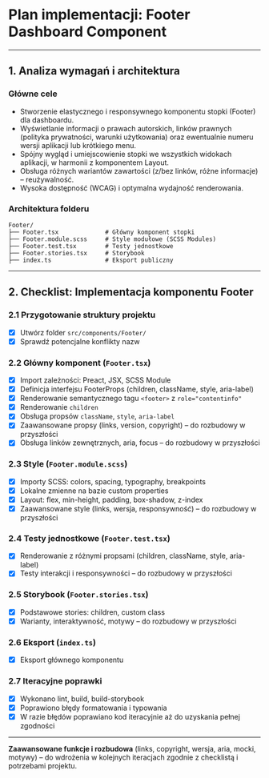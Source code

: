# Plan implementacji: **Footer Dashboard Component**

---

## 1. Analiza wymagań i architektura

### Główne cele

- Stworzenie elastycznego i responsywnego komponentu stopki (Footer) dla dashboardu.
- Wyświetlanie informacji o prawach autorskich, linków prawnych (polityka prywatności, warunki użytkowania) oraz ewentualnie numeru wersji aplikacji lub krótkiego menu.
- Spójny wygląd i umiejscowienie stopki we wszystkich widokach aplikacji, w harmonii z komponentem Layout.
- Obsługa różnych wariantów zawartości (z/bez linków, różne informacje) – reużywalność.
- Wysoka dostępność (WCAG) i optymalna wydajność renderowania.

### Architektura folderu

```
Footer/
├── Footer.tsx             # Główny komponent stopki
├── Footer.module.scss     # Style modułowe (SCSS Modules)
├── Footer.test.tsx        # Testy jednostkowe
├── Footer.stories.tsx     # Storybook
├── index.ts               # Eksport publiczny
```

---

## 2. Checklist: Implementacja komponentu Footer

### 2.1 Przygotowanie struktury projektu

- [x] Utwórz folder `src/components/Footer/`
- [x] Sprawdź potencjalne konflikty nazw

### 2.2 Główny komponent (`Footer.tsx`)

- [x] Import zależności: Preact, JSX, SCSS Module
- [x] Definicja interfejsu FooterProps (children, className, style, aria-label)
- [x] Renderowanie semantycznego tagu `<footer>` z `role="contentinfo"`
- [x] Renderowanie `children`
- [x] Obsługa propsów `className`, `style`, `aria-label`
- [x] Zaawansowane propsy (links, version, copyright) – do rozbudowy w przyszłości
- [x] Obsługa linków zewnętrznych, aria, focus – do rozbudowy w przyszłości

### 2.3 Style (`Footer.module.scss`)

- [x] Importy SCSS: colors, spacing, typography, breakpoints
- [x] Lokalne zmienne na bazie custom properties
- [x] Layout: flex, min-height, padding, box-shadow, z-index
- [x] Zaawansowane style (links, wersja, responsywność) – do rozbudowy w przyszłości

### 2.4 Testy jednostkowe (`Footer.test.tsx`)

- [x] Renderowanie z różnymi propsami (children, className, style, aria-label)
- [x] Testy interakcji i responsywności – do rozbudowy w przyszłości

### 2.5 Storybook (`Footer.stories.tsx`)

- [x] Podstawowe stories: children, custom class
- [x] Warianty, interaktywność, motywy – do rozbudowy w przyszłości

### 2.6 Eksport (`index.ts`)

- [x] Eksport głównego komponentu

### 2.7 Iteracyjne poprawki

- [x] Wykonano lint, build, build-storybook
- [x] Poprawiono błędy formatowania i typowania
- [x] W razie błędów poprawiano kod iteracyjnie aż do uzyskania pełnej zgodności

---

**Zaawansowane funkcje i rozbudowa** (links, copyright, wersja, aria, mocki, motywy) – do wdrożenia w kolejnych iteracjach zgodnie z checklistą i potrzebami projektu.
